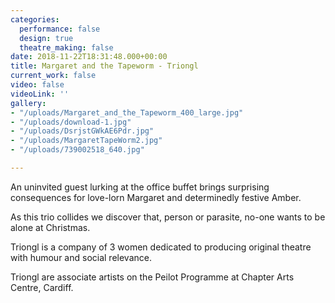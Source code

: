 ```yaml
---
categories:
  performance: false
  design: true
  theatre_making: false
date: 2018-11-22T18:31:48.000+00:00
title: Margaret and the Tapeworm - Triongl
current_work: false
video: false
videoLink: ''
gallery:
- "/uploads/Margaret_and_the_Tapeworm_400_large.jpg"
- "/uploads/download-1.jpg"
- "/uploads/DsrjstGWkAE6Pdr.jpg"
- "/uploads/MargaretTapeWorm2.jpg"
- "/uploads/739002518_640.jpg"

---
```

An uninvited guest lurking at the office buffet brings surprising consequences for love-lorn Margaret and determinedly festive Amber.

As this trio collides we discover that, person or parasite, no-one wants to be alone at Christmas.

Triongl is a company of 3 women dedicated to producing original theatre with humour and social relevance.

Triongl are associate artists on the Peilot Programme at Chapter Arts Centre, Cardiff.